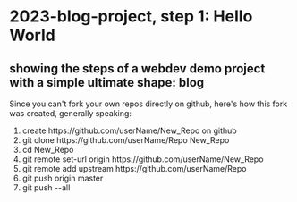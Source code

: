 # 2023-blog-project, step 1: Hello World
showing the steps of a webdev demo project with a simple ultimate shape: blog
---
Since you can't fork your own repos directly on github, here's how this fork was created, generally speaking:

1. create https://<span></span>github.com/userName/New_Repo on github
2. git clone https://<span></span>github.com/userName/Repo New_Repo
3. cd New_Repo
4. git remote set-url origin https://<span></span>github.com/userName/New_Repo
5. git remote add upstream https://<span></span>github.com/userName/Repo
6. git push origin master
7. git push --all


